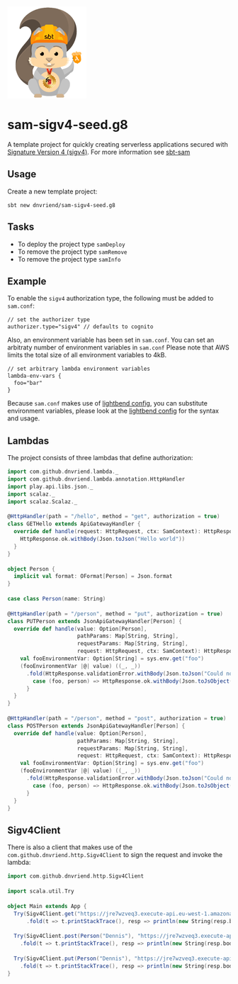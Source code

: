 ![Logo image](img/sbtscalasamlogo_small.png)

# sam-sigv4-seed.g8
A template project for quickly creating serverless applications secured with 
[Signature Version 4 (sigv4)]((https://docs.aws.amazon.com/apigateway/api-reference/signing-requests/)). 
For more information see [sbt-sam](https://github.com/dnvriend/sbt-sam)

## Usage
Create a new template project:

```
sbt new dnvriend/sam-sigv4-seed.g8
```

## Tasks
- To deploy the project type `samDeploy`
- To remove the project type `samRemove`
- To remove the project type `samInfo`

## Example
To enable the `sigv4` authorization type, the following must be added to `sam.conf`:

```
// set the authorizer type
authorizer.type="sigv4" // defaults to cognito
```

Also, an environment variable has been set in `sam.conf`. You can set an arbitraty number of environment variables in `sam.conf` Please note that AWS limits the total size of all environment variables to 4kB.

```
// set arbitrary lambda environment variables
lambda-env-vars {
  foo="bar"
}
```

Because `sam.conf` makes use of [lightbend config](https://github.com/lightbend/config), you can substitute environment variables, please look at the [lightbend config](https://github.com/lightbend/config) for the syntax and usage.

## Lambdas
The project consists of three lambdas that define authorization:

```scala
import com.github.dnvriend.lambda._
import com.github.dnvriend.lambda.annotation.HttpHandler
import play.api.libs.json._
import scalaz._
import scalaz.Scalaz._

@HttpHandler(path = "/hello", method = "get", authorization = true)
class GETHello extends ApiGatewayHandler {
  override def handle(request: HttpRequest, ctx: SamContext): HttpResponse = {
    HttpResponse.ok.withBody(Json.toJson("Hello world"))
  }
}

object Person {
  implicit val format: OFormat[Person] = Json.format
}

case class Person(name: String)

@HttpHandler(path = "/person", method = "put", authorization = true)
class PUTPerson extends JsonApiGatewayHandler[Person] {
  override def handle(value: Option[Person],
                      pathParams: Map[String, String],
                      requestParams: Map[String, String],
                      request: HttpRequest, ctx: SamContext): HttpResponse = {
    val fooEnvironmentVar: Option[String] = sys.env.get("foo")
    (fooEnvironmentVar |@| value) ((_, _))
      .fold(HttpResponse.validationError.withBody(Json.toJson("Could not unmarshal the person"))) {
        case (foo, person) => HttpResponse.ok.withBody(Json.toJsObject(person) ++ Json.obj("method" -> "put", "foo" -> foo))
      }
  }
}

@HttpHandler(path = "/person", method = "post", authorization = true)
class POSTPerson extends JsonApiGatewayHandler[Person] {
  override def handle(value: Option[Person],
                      pathParams: Map[String, String],
                      requestParams: Map[String, String],
                      request: HttpRequest, ctx: SamContext): HttpResponse = {
    val fooEnvironmentVar: Option[String] = sys.env.get("foo")
    (fooEnvironmentVar |@| value) ((_, _))
      .fold(HttpResponse.validationError.withBody(Json.toJson("Could not unmarshal the person"))) {
        case (foo, person) => HttpResponse.ok.withBody(Json.toJsObject(person) ++ Json.obj("method" -> "post", "foo" -> foo))
      }
  }
}
```

## Sigv4Client
There is also a client that makes use of the `com.github.dnvriend.http.Sigv4Client` to sign the request and invoke the
lambda:

```scala
import com.github.dnvriend.http.Sigv4Client

import scala.util.Try

object Main extends App {
  Try(Sigv4Client.get("https://jre7wzveq3.execute-api.eu-west-1.amazonaws.com/dev/hello", Map.empty))
      .fold(t => t.printStackTrace(), resp => println(new String(resp.body)))

  Try(Sigv4Client.post(Person("Dennis"), "https://jre7wzveq3.execute-api.eu-west-1.amazonaws.com/dev/person", Map.empty))
    .fold(t => t.printStackTrace(), resp => println(new String(resp.body)))

  Try(Sigv4Client.put(Person("Dennis"), "https://jre7wzveq3.execute-api.eu-west-1.amazonaws.com/dev/person", Map.empty))
    .fold(t => t.printStackTrace(), resp => println(new String(resp.body)))
}
```